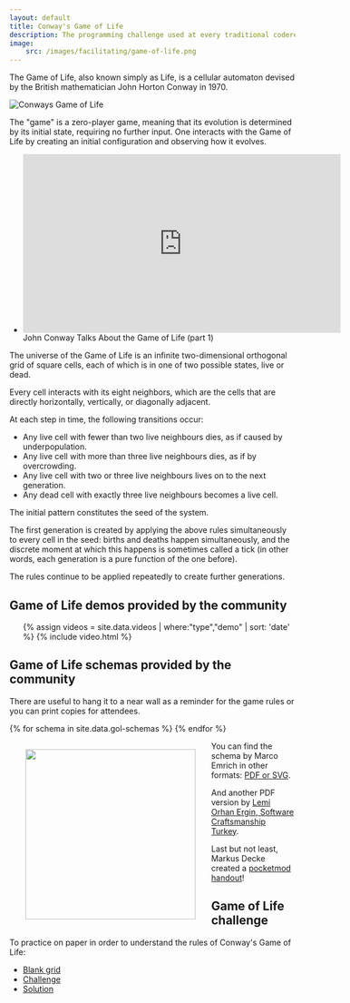 ```yaml
---
layout: default
title: Conway's Game of Life
description: The programming challenge used at every traditional coderetreat, for every session 
image:
    src: /images/facilitating/game-of-life.png
---
```


The Game of Life, also known simply as Life, is a cellular automaton devised by the British mathematician John Horton Conway in 1970.

![Conways Game of Life](/images/Gospers_glider_gun.gif)

The "game" is a zero-player game, meaning that its evolution is determined by its initial state, requiring no further input. One interacts with the Game of Life by creating an initial configuration and observing how it evolves.

<ul class="video-list">
<li class="video">
<iframe width="560" height="315" src="https://www.youtube.com/embed/FdMzngWchDk" frameborder="0" allow="accelerometer; autoplay; encrypted-media; gyroscope; picture-in-picture" allowfullscreen></iframe>
<div class="title">John Conway Talks About the Game of Life (part 1)</div>
</li>
</ul>

The universe of the Game of Life is an infinite two-dimensional orthogonal grid of square cells, each of which is in one of two possible states, live or dead. 

Every cell interacts with its eight neighbors, which are the cells that are directly horizontally, vertically, or diagonally adjacent.

At each step in time, the following transitions occur:

* Any live cell with fewer than two live neighbours dies, as if caused by underpopulation.
* Any live cell with more than three live neighbours dies, as if by overcrowding.
* Any live cell with two or three live neighbours lives on to the next generation.
* Any dead cell with exactly three live neighbours becomes a live cell.

The initial pattern constitutes the seed of the system.

The first generation is created by applying the above rules simultaneously to every cell in the seed: births and deaths happen simultaneously, and the discrete moment at which this happens is sometimes called a tick (in other words, each generation is a pure function of the one before). 

The rules continue to be applied repeatedly to create further generations.

## Game of Life demos provided by the community

<section class="videos">
  <ul class="video-list">
    {% assign videos = site.data.videos | where:"type","demo" | sort: 'date' %}
    {% include video.html %}
  </ul>
</section>

## Game of Life schemas provided by the community

There are useful to hang it to a near wall as a reminder for the game rules or you can print copies for attendees.

<section>
{% for schema in site.data.gol-schemas %}
<a href="{{ schema.url }}" title="Schema by {{ schema.author}}"><img alt="" src="{{ schema.url }}" width="300px" style="float:left;padding:2em;"></a>
{% endfor %}
</section>

You can find the schema by Marco Emrich in other formats: [PDF or SVG](https://github.com/marcoemrich/game-of-life-rules/). 

And another PDF version by [Lemi Orhan Ergin, Software Craftsmanship Turkey](/docs/gol-schemas/Lemi-Orhan-Ergin.pdf).

Last but not least, Markus Decke created a [pocketmod handout](https://github.com/mrksdck/coderetreat-pocketmod)!

## Game of Life challenge

To practice on paper in order to understand the rules of Conway's Game of Life:

* [Blank grid](/docs/gol-schemas/gol-blank-grid.pdf)
* [Challenge](/docs/gol-schemas/gol-challenge.pdf)
* [Solution](/docs/gol-schemas/gol-solution.pdf)

